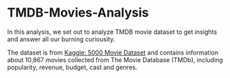 # TMDB-Movies-Analysis

In this analysis, we set out to analyze TMDB movie dataset to get insights and answer all our burning curiousity. 

The dataset is from [Kaggle: 5000 Movie Dataset](https://www.kaggle.com/tmdb/tmdb-movie-metadata) and contains information about 10,867 movies collected from The Movie Database (TMDb), including popularity, revenue, budget, cast and genres. 

